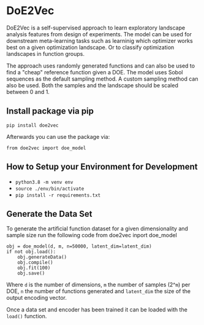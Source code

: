 # DoE2Vec

DoE2Vec is a self-supervised approach to learn exploratory landscape analysis features from design of experiments.
The model can be used for downstream meta-learning tasks such as learninig which optimizer works best on a given optimization landscape.
Or to classify optimization landscapes in function groups.

The approach uses randomly generated functions and can also be used to find a "cheap" reference function given a DOE.
The model uses Sobol sequences as the default sampling method. A custom sampling method can also be used.
Both the samples and the landscape should be scaled between 0 and 1.


## Install package via pip

`pip install doe2vec`

Afterwards you can use the package via:

`from doe2vec import doe_model`
 
## How to Setup your Environment for Development

- `python3.8 -m venv env` 
- `source ./env/bin/activate`
- `pip install -r requirements.txt`


## Generate the Data Set

To generate the artificial function dataset for a given dimensionality and sample size
run the following code
    from doe2vec inport doe_model

    obj = doe_model(d, m, n=50000, latent_dim=latent_dim)
    if not obj.load():
        obj.generateData()
        obj.compile()
        obj.fit(100)
        obj.save()

Where `d` is the number of dimensions, `m` the number of samples (2^`m`) per DOE, `n` the number of functions generated and `latent_dim` the size of the output encoding vector.

Once a data set and encoder has been trained it can be loaded with the `load()` function.
